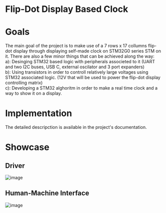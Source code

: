﻿# Flip-Dot Display Based Clock
# Goals
The main goal of the project is to make use of a 7 rows x 17 collumns flip-dot display through displaying self-made clock on STM32G0 series STM on it.
There are also a few minor things that can be achieved along the way:<br/>
a): Desinging STM32 based logic with peripherals associeted to it (UART and two I2C buses, USB C, external oscilator and 3 port expanders) <br/>
b): Using transistors in order to controll relatively large voltages using STM32 associated logic. (12V that will be used to power the flip-dot display controlling matrix)<br/>
c): Developing a STM32 alghoritm in order to make a real time clock and a way to show it on a display.<br/>
# Implementation
The detailed descripction is available in the project's documentation.
# Showcase
## Driver
![image](https://github.com/user-attachments/assets/062a1de5-5c95-4990-bb0e-84b118ca8f25)
## Human-Machine Interface
![image](https://github.com/user-attachments/assets/88197078-d138-4ae7-bb16-a672a2dd109b)
